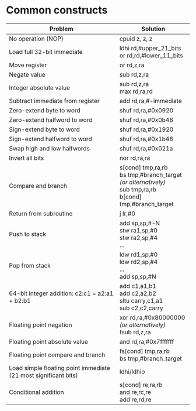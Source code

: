 # Common constructs

| Problem | Solution |
|---|---|
| No operation (NOP) | cpuid z, z, z |
| Load full 32-bit immediate | ldhi rd,#upper\_21\_bits<br>or rd,rd,#lower\_11\_bits |
| Move register | or rd,z,ra |
| Negate value | sub rd,z,ra |
| Integer absolute value | sub rd,z,ra<br>max rd,ra,rd |
| Subtract immediate from register | add rd,ra,#-immediate |
| Zero-extend byte to word | shuf rd,ra,#0x0920 |
| Zero-extend halfword to word | shuf rd,ra,#0x0b48 |
| Sign-extend byte to word | shuf rd,ra,#0x1920 |
| Sign-extend halfword to word | shuf rd,ra,#0x1b48 |
| Swap high and low halfwords | shuf rd,ra,#0x021a |
| Invert all bits | nor rd,ra,ra |
| Compare and branch | s[cond] tmp,ra,rb<br>bs tmp,#branch\_target<br>*(or alternatively)*<br>sub tmp,ra,rb<br>b[cond] tmp,#branch\_target |
| Return from subroutine | j lr,#0 |
| Push to stack | add sp,sp,#-N<br>stw ra1,sp,#0<br>stw ra2,sp,#4<br>... |
| Pop from stack | ldw rd1,sp,#0<br>ldw rd2,sp,#4<br>...<br>add sp,sp,#N |
| 64-bit integer addition: c2:c1 = a2:a1 + b2:b1 | add c1,a1,b1<br>add c2,a2,b2<br>sltu carry,c1,a1<br>sub c2,c2,carry |
| Floating point negation | xor rd,ra,#0x80000000<br>*(or alternatively)*<br>fsub rd,z,ra |
| Floating point absolute value | and rd,ra,#0x7fffffff |
| Floating point compare and branch | fs[cond] tmp,ra,rb<br>bs tmp,#branch\_target |
| Load simple floating point immediate (21 most significant bits) | ldhi/ldhio |
| Conditional addition | s[cond] re,ra,rb<br>and re,rc,re<br>add re,rd,re |

